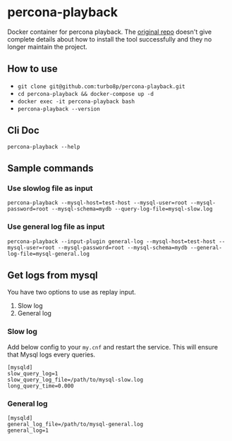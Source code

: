# percona-playback
Docker container for percona playback. The [original repo](https://github.com/Percona-Lab/query-playback) doesn't give complete details about how to install the tool successfully and they no longer maintain the project.

## How to use
- `git clone git@github.com:turbo8p/percona-playback.git`
- `cd percona-playback && docker-compose up -d`
- `docker exec -it percona-playback bash`
- `percona-playback --version`


## Cli Doc
```
percona-playback --help
```


## Sample commands

### Use slowlog file as input
```
percona-playback --mysql-host=test-host --mysql-user=root --mysql-password=root --mysql-schema=mydb --query-log-file=mysql-slow.log
```

### Use general log file as input
```
percona-playback --input-plugin general-log --mysql-host=test-host --mysql-user=root --mysql-password=root --mysql-schema=mydb --general-log-file=mysql-general.log
```

## Get logs from mysql
You have two options to use as replay input.

1. Slow log
2. General log

### Slow log
Add below config to your `my.cnf` and restart the service. This will ensure that Mysql logs every queries.
```
[mysqld]
slow_query_log=1
slow_query_log_file=/path/to/mysql-slow.log
long_query_time=0.000
```

### General log
```
[mysqld]
general_log_file=/path/to/mysql-general.log
general_log=1
```

